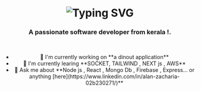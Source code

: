  <h1 align="center">
  <img src="https://readme-typing-svg.herokuapp.com/?font=Righteous&size=35&center=true&vCenter=true&width=500&height=70&duration=4000&lines=Hi+There!+👋;+I'm+Alan+Zacharia!;" alt="Typing SVG"  />
  </h1>
  <h3 align="center">A passionate software developer from kerala !.</h3>
  <br/>
  <div align="center">
    <ul>
      <li>🔭 I'm currently working on **a dinout application**</li>
      <li>🌱 I'm currently learing **SOCKET, TAILWIND , NEXT js , AWS**</li>
      <li>💬 Ask me about **Node js , React , Mongo Db , Firebase , Express... or anything [here](https://www.linkedin.com/in/alan-zacharia-02b230271/)**</li>
    </ul>
    
   
 
   

   
  </div>




